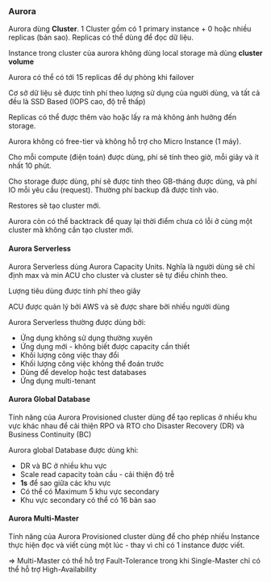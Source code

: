 ### Aurora

Aurora dùng **Cluster**. 1 Cluster gồm có 1 primary instance + 0 hoặc nhiều replicas (bản sao). Replicas có thể dùng để đọc dữ liệu. 

Instance trong cluster của aurora không dùng local storage mà dùng **cluster volume** 

Aurora có thể có tới 15 replicas để dự phòng khi failover

Cơ sở dữ liệu sẽ được tính phí theo lượng sử dụng của người dùng, và tất cả đều là SSD Based (IOPS cao, độ trễ thấp)

Replicas có thể được thêm vào hoặc lấy ra mà không ảnh hưởng đến storage. 

Aurora không có free-tier và không hỗ trợ cho Micro Instance (1 máy). 

Cho mỗi compute (điện toán) được dùng, phí sẽ tính theo giờ, mỗi giây và ít nhất 10 phút. 

Cho storage được dùng, phí sẽ được tính theo GB-tháng được dùng, và phí IO mỗi yêu cầu (request). Thường phí backup đã được tính vào. 

Restores sẽ tạo cluster mới. 

Aurora còn có thể backtrack để quay lại thời điểm chưa có lỗi ở cùng một cluster mà không cần tạo cluster mới. 

#### Aurora Serverless
Aurora Serverless dùng Aurora Capacity Units. Nghĩa là người dùng sẽ chỉ định max và min ACU cho cluster và cluster sẽ tự điều chỉnh theo. 

Lượng tiêu dùng được tính phí theo giây

ACU được quản lý bởi AWS và sẽ được share bởi nhiều người dùng

Aurora Serverless thường được dùng bởi:
- Ứng dụng không sử dụng thường xuyên
- Ứng dụng mới - không biết được capacity cần thiết
- Khối lượng công việc thay đổi
- Khối lượng công việc không thể đoán trước
- Dùng để develop hoặc test databases
- Ứng dụng multi-tenant

#### Aurora Global Database
Tính năng của Aurora Provisioned cluster dùng để tạo replicas ở nhiều khu vực khác nhau để cải thiện RPO và RTO cho Disaster Recovery (DR) và Business Continuity (BC)

Aurora global Database được dùng khi:
 - DR và BC ở nhiều khu vực
 - Scale read capacity toàn cầu - cải thiện độ trễ
 - **1s** để sao giữa các khu vực 
 - Có thể có Maximum 5 khu vực secondary
 - Khu vực secondary có thể có 16 bản sao 



#### Aurora Multi-Master

Tính năng của Aurora Provisioned cluster dùng để cho phép nhiều Instance thực hiện đọc và viết cùng một lúc - thay vì chỉ có 1 instance được viết. 

=> Multi-Master có thể hỗ trợ Fault-Tolerance trong khi Single-Master chỉ có thể hỗ trợ High-Availability



